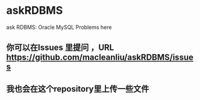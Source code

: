 # askRDBMS
ask RDBMS: Oracle MySQL Problems here



## 你可以在Issues 里提问 ，URL https://github.com/macleanliu/askRDBMS/issues

## 我也会在这个repository里上传一些文件
